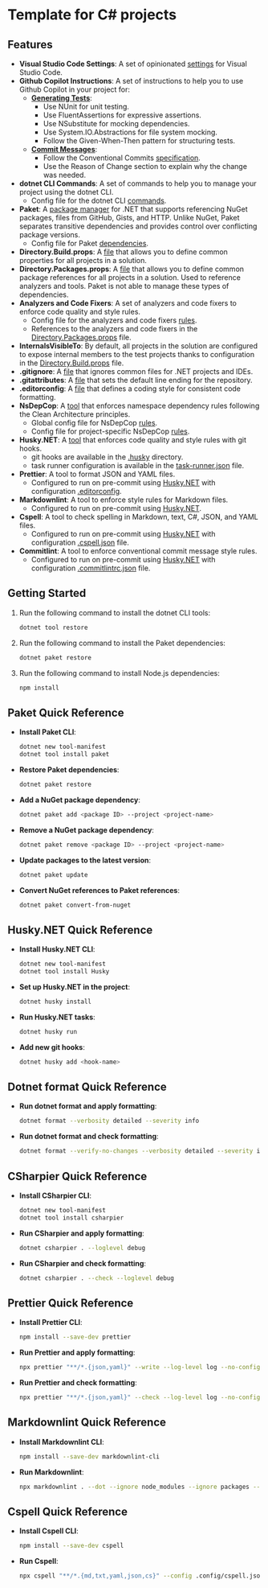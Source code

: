 # Template for C# projects

## Features

- **Visual Studio Code Settings**: A set of opinionated [settings](../.vscode/settings.json) for Visual Studio Code.
- **Github Copilot Instructions**: A set of instructions to help you to use Github Copilot in your project for:
  - **[Generating Tests](../.github/copilot-instructions/copilot-test-instructions.md)**:
    - Use NUnit for unit testing.
    - Use FluentAssertions for expressive assertions.
    - Use NSubstitute for mocking dependencies.
    - Use System.IO.Abstractions for file system mocking.
    - Follow the Given-When-Then pattern for structuring tests.
  - **[Commit Messages](../.github/copilot-instructions/copilot-commit-instructions.md)**:
    - Follow the Conventional Commits [specification](https://www.conventionalcommits.org).
    - Use the Reason of Change section to explain why the change was needed.
- **dotnet CLI Commands**: A set of commands to help you to manage your project using the dotnet CLI.
  - Config file for the dotnet CLI [commands](../.config/dotnet-tools.json).
- **Paket**: A [package manager](https://fsprojects.github.io/Paket/index.html) for .NET that supports referencing NuGet packages, files from GitHub, Gists, and HTTP. Unlike NuGet, Paket separates transitive dependencies and provides control over conflicting package versions.
  - Config file for Paket [dependencies](../paket.dependencies).
- **Directory.Build.props**: A [file](../Directory.Build.props) that allows you to define common properties for all projects in a solution.
- **Directory.Packages.props**: A [file](../Directory.Packages.props) that allows you to define common package references for all projects in a solution. Used to reference analyzers and tools. Paket is not able to manage these types of dependencies.
- **Analyzers and Code Fixers**: A set of analyzers and code fixers to enforce code quality and style rules.
  - Config file for the analyzers and code fixers [rules](../.editorconfig).
  - References to the analyzers and code fixers in the [Directory.Packages.props](../Directory.Packages.props) file.
- **InternalsVisibleTo**: By default, all projects in the solution are configured to expose internal members to the test projects thanks to configuration in the [Directory.Build.props](../Directory.Build.props) file.
- **.gitignore**: A [file](../.gitignore) that ignores common files for .NET projects and IDEs.
- **.gitattributes**: A [file](../.gitattributes) that sets the default line ending for the repository.
- **.editorconfig**: A [file](../.editorconfig) that defines a coding style for consistent code formatting.
- **NsDepCop**: A [tool](https://github.com/realvizu/NsDepCop) that enforces namespace dependency rules following the Clean Architecture principles.
  - Global config file for NsDepCop [rules](../NsDepCop.json).
  - Config file for project-specific NsDepCop [rules](../src/Example/config.nsdepcop).
- **Husky.NET**: A [tool](https://alirezanet.github.io/Husky.Net/) that enforces code quality and style rules with git hooks.
  - git hooks are available in the [.husky](../.husky) directory.
  - task runner configuration is available in the [task-runner.json](../.husky/task-runner.json) file.
- **Prettier**: A tool to format JSON and YAML files.
  - Configured to run on pre-commit using [Husky.NET](../.husky/task-runner.json) with configuration [.editorconfig](../.editorconfig).
- **Markdownlint**: A tool to enforce style rules for Markdown files.
  - Configured to run on pre-commit using [Husky.NET](../.husky/task-runner.json).
- **Cspell**: A tool to check spelling in Markdown, text, C#, JSON, and YAML files.
  - Configured to run on pre-commit using [Husky.NET](../.husky/task-runner.json) with configuration [.cspell.json](../.config/cspell.json) file.
- **Commitlint**: A tool to enforce conventional commit message style rules.
  - Configured to run on pre-commit using [Husky.NET](../.husky/task-runner.json) with configuration [.commitlintrc.json](../.config/commitlintrc.json) file.

## Getting Started

1. Run the following command to install the dotnet CLI tools:

    ```bash
    dotnet tool restore
    ```
  
2. Run the following command to install the Paket dependencies:

    ```bash
    dotnet paket restore
    ```

3. Run the following command to install Node.js dependencies:

    ```bash
    npm install
    ```

## Paket Quick Reference

- **Install Paket CLI**:

    ```bash
    dotnet new tool-manifest
    dotnet tool install paket
    ```

- **Restore Paket dependencies**:

    ```bash
    dotnet paket restore
    ```

- **Add a NuGet package dependency**:

    ```bash
    dotnet paket add <package ID> --project <project-name>
    ```

- **Remove a NuGet package dependency**:

    ```bash
    dotnet paket remove <package ID> --project <project-name>
    ```

- **Update packages to the latest version**:

    ```bash
    dotnet paket update
    ```

- **Convert NuGet references to Paket references**:

    ```bash
    dotnet paket convert-from-nuget
    ```

## Husky.NET Quick Reference

- **Install Husky.NET CLI**:

    ```bash
    dotnet new tool-manifest
    dotnet tool install Husky
    ```

- **Set up Husky.NET in the project**:

    ```bash
    dotnet husky install
    ```

- **Run Husky.NET tasks**:

    ```bash
    dotnet husky run
    ```

- **Add new git hooks**:

    ```bash
    dotnet husky add <hook-name>
    ```

## Dotnet format Quick Reference

- **Run dotnet format and apply formatting**:

    ```bash
    dotnet format --verbosity detailed --severity info
    ```

- **Run dotnet format and check formatting**:

    ```bash
    dotnet format --verify-no-changes --verbosity detailed --severity info
    ```

## CSharpier Quick Reference

- **Install CSharpier CLI**:

    ```bash
    dotnet new tool-manifest
    dotnet tool install csharpier
    ```

- **Run CSharpier and apply formatting**:

    ```bash
    dotnet csharpier . --loglevel debug
    ```

- **Run CSharpier and check formatting**:

    ```bash
    dotnet csharpier . --check --loglevel debug
    ```

## Prettier Quick Reference

- **Install Prettier CLI**:

    ```bash
    npm install --save-dev prettier
    ```

- **Run Prettier and apply formatting**:

    ```bash
    npx prettier "**/*.{json,yaml}" --write --log-level log --no-config
    ```

- **Run Prettier and check formatting**:

    ```bash
    npx prettier "**/*.{json,yaml}" --check --log-level log --no-config
    ```

## Markdownlint Quick Reference

- **Install Markdownlint CLI**:

    ```bash
    npm install --save-dev markdownlint-cli
    ```

- **Run Markdownlint**:

    ```bash
    npx markdownlint . --dot --ignore node_modules --ignore packages --ignore CHANGELOG.md --disable MD013
    ```

## Cspell Quick Reference

- **Install Cspell CLI**:

    ```bash
    npm install --save-dev cspell
    ```

- **Run Cspell**:

    ```bash
    npx cspell "**/*.{md,txt,yaml,json,cs}" --config .config/cspell.json
    ```
